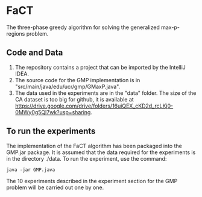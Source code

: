 # FaCT

The three-phase greedy algorithm for solving the generalized max-p-regions problem.

## Code and Data
1. The repository contains a project that can be imported by the IntelliJ IDEA. 
2. The source code for the GMP implementation is in "src/main/java/edu/ucr/gmp/GMaxP.java". 
3. The data used in the experiments are in the "data" folder. The size of the CA dataset is too big for github, it is available at https://drive.google.com/drive/folders/16uiQEX_cKD2d_rcLKj0-0MWy0g5Ql7wk?usp=sharing.

## To run the experiments

The implementation of the FaCT algorithm has been packaged into the GMP.jar package. It is assumed that the data required for the experiments is in the directory ./data. To run the experiment, use the command:
```
java -jar GMP.java
```
The 10 experiments described in the experiment section for the GMP problem will be carried out one by one.
